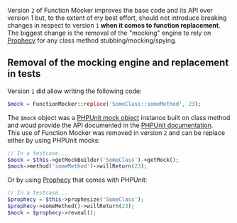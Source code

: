 Version `2` of Function Mocker improves the base code and its API over version 1 but, to the extent of my best effort, should not introduce breaking changes in respect to version `1` **when it comes to function replacement**.  
The biggest change is the removal of the "mocking" engine to rely on [Prophecy][7219-0001] for any class method stubbing/mocking/spying.

## Removal of the mocking engine and replacement in tests
Version `1` did allow writing the following code:

```php
$mock = FunctionMocker::replace('SomeClass::someMethod', 23);
```

The `$mock` object was a [PHPUnit mock object][7219-0002] instance built on class method and woud provide the API documented in the [PHPUnit documentation][7219-0002].  
This use of Function Mocker was removed in version `2` and can be replace either by using PHPUnit mocks:

```php
// In a testcase...
$mock = $this->getMockBuilder('SomeClass')->getMock();
$mock->method('someMethod')->willReturn(23);
```

Or by using [Prophecy][7219-0001] that comes with PHPUnit:

```php
// In a testcase...
$prophecy = $this->prophesize('SomeClass');
$prophecy->someMethod()->willReturn(23);
$mock = $prophecy->reveal();
```

[7219-0001]: https://github.com/phpspec/prophecy
[7219-0002]: https://phpunit.readthedocs.io/en/8.0/test-doubles.html

